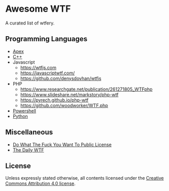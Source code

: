 # Awesome WTF

A curated list of wtfery.

## Programming Languages

- [Apex](https://github.com/ChuckJonas/wtfapex)
- [C++](https://gist.github.com/Airtnp/5b0e56cbf5b5cb45d565e2ac38c1bb1b)
- Javascript
  - <https://wtfjs.com>
  - <https://javascriptwtf.com/>
  - <https://github.com/denysdovhan/wtfjs>
- PHP
  - <https://www.researchgate.net/publication/261271805_WTFphp>
  - <https://www.slideshare.net/markstory/php-wtf>
  - <https://pyrech.github.io/php-wtf>
  - <https://github.com/woodworker/WTF.php>
- [Powershell](https://wtfpowershell.aiurs.co/)
- [Python](https://github.com/satwikkansal/wtfpython)

## Miscellaneous

- [Do What The Fuck You Want To Public License](http://www.wtfpl.net)
- [The Daily WTF](https://thedailywtf.com)

## License

Unless expressly stated otherwise, all contents licensed under the [Creative Commons Attribution 4.0 license](https://creativecommons.org/licenses/by/4.0/).
